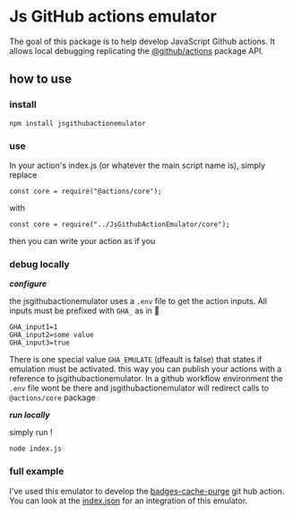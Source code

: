  # Js GitHub actions emulator

 The goal of this package is to help develop JavaScript Github actions. It allows local debugging replicating the [@github/actions](https://www.npmjs.com/package/@actions/core) package API.

 ## how to use

 ### install

 ```
 npm install jsgithubactionemulator
 ```

 ### use

 In your action's index.js (or whatever the main script name is), simply replace 

 ```
 const core = require("@actions/core");
 ```

 with 

 ```
 const core = require("../JsGithubActionEmulator/core");
 ```

 then you can write your action as if you

 ### debug locally

 ***configure***

 the jsgithubactionemulator uses a `.env` file to get the action inputs.
 All inputs must be prefixed with `GHA_` as in 🧮 

 ```
 GHA_input1=1
 GHA_input2=some value
 GHA_input3=true
 ```

 There is one special value `GHA_EMULATE` (dfeault is false) that states if emulation must be activated. this way you can publish your actions with a reference to jsgithubactionemulator. In a github workflow environment the `.env` file wont be there and jsgithubactionemulator will redirect calls to `@actions/core` package


***run locally***

simply run !
```
node index.js
``` 

### full example

I've used this emulator to develop the [badges-cache-purge](https://github.com/marketplace/actions/badges-cache-purge) git hub action.
You can look at the [index.json](https://github.com/b3b00/refreshBadgesAction/blob/main/index.js#L1) for an integration of this emulator.
